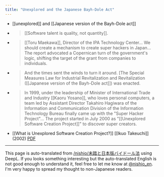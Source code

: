 ```yaml
---
title: "Unexplored and the Japanese Bayh-Dole Act"
---
```


- [[unexplored]] and [[Japanese version of the Bayh-Dole act]]
- > [[Software talent is quality, not quantity]].
- >  [[Toru Maekawa]], Director of the IPA Technology Center... We should create a mechanism to create super hackers in Japan... The report advocated a Copernican turn of the government's logic, shifting the target of the grant from companies to individuals.
- >  And the times sent the winds to turn it around. [The Special Measures Law for Industrial Revitalization and Revitalization ([[Japanese version of the Bayh-Dole act]]) was enacted.
- >  In 1999, under the leadership of Minister of International Trade and Industry [[Kaoru Yosano]], who loves personal computers, a team led by Assistant Director Takahiro Hagiwara of the Information and Communication Division of the Information Technology Bureau finally came up with the "Super Hacker Project"...  The project started in July 2000 as "[[Unexplored Software Creation Project]]" to discover super creators.
- [[What is Unexplored Software Creation Project?]]   [[Ikuo Takeuchi]] (2002) [PDF](https://www.ieice.org/publications/conference-FIT-DVDs/FIT2002/pdf/P/IPA_1.PDF)


---
This page is auto-translated from [/nishio/未踏と日本版バイドール法](https://scrapbox.io/nishio/未踏と日本版バイドール法) using DeepL. If you looks something interesting but the auto-translated English is not good enough to understand it, feel free to let me know at [@nishio_en](https://twitter.com/nishio_en). I'm very happy to spread my thought to non-Japanese readers.